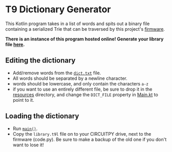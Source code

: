 # T9 Dictionary Generator

This Kotlin program takes in a list of words and spits out a binary file containing
a serialized Trie that can be traversed by this project's [firmware](../fw).

**There is an instance of this program hosted online! Generate your library file [here](https://t9-library-generator.uk.r.appspot.com/library).**

## Editing the dictionary

- Add/remove words from the [`dict.txt`](/src/main/resources/dict.txt) file. 
- All words should be separated by a newline character.
- words should be lowercase, and only contain the characters `a-z`
- if you want to use an entirely different file, be sure to drop it in the [resources](/src/main/resources)
directory, and change the `DICT_FILE` property in [Main.kt](/src/main/kotlin/Main.kt) to point to it.

## Loading the dictionary
- Run [`main()`](/src/main/kotlin/Main.kt).
- Copy the `library.t9l` file on to your CIRCUITPY drive, next to the firmware (code.py). Be sure to make a backup of the old one if you don't want to lose it!